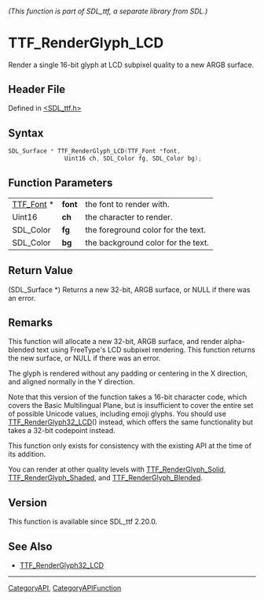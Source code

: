 ###### (This function is part of SDL_ttf, a separate library from SDL.)
# TTF_RenderGlyph_LCD

Render a single 16-bit glyph at LCD subpixel quality to a new ARGB surface.

## Header File

Defined in [<SDL_ttf.h>](https://github.com/libsdl-org/SDL_ttf/blob/SDL2/include/SDL_ttf.h)

## Syntax

```c
SDL_Surface * TTF_RenderGlyph_LCD(TTF_Font *font,
                Uint16 ch, SDL_Color fg, SDL_Color bg);
```

## Function Parameters

|                        |          |                                    |
| ---------------------- | -------- | ---------------------------------- |
| [TTF_Font](TTF_Font) * | **font** | the font to render with.           |
| Uint16                 | **ch**   | the character to render.           |
| SDL_Color              | **fg**   | the foreground color for the text. |
| SDL_Color              | **bg**   | the background color for the text. |

## Return Value

(SDL_Surface *) Returns a new 32-bit, ARGB surface, or NULL if there was an
error.

## Remarks

This function will allocate a new 32-bit, ARGB surface, and render
alpha-blended text using FreeType's LCD subpixel rendering. This function
returns the new surface, or NULL if there was an error.

The glyph is rendered without any padding or centering in the X direction,
and aligned normally in the Y direction.

Note that this version of the function takes a 16-bit character code, which
covers the Basic Multilingual Plane, but is insufficient to cover the
entire set of possible Unicode values, including emoji glyphs. You should
use [TTF_RenderGlyph32_LCD](TTF_RenderGlyph32_LCD)() instead, which offers
the same functionality but takes a 32-bit codepoint instead.

This function only exists for consistency with the existing API at the time
of its addition.

You can render at other quality levels with
[TTF_RenderGlyph_Solid](TTF_RenderGlyph_Solid),
[TTF_RenderGlyph_Shaded](TTF_RenderGlyph_Shaded), and
[TTF_RenderGlyph_Blended](TTF_RenderGlyph_Blended).

## Version

This function is available since SDL_ttf 2.20.0.

## See Also

- [TTF_RenderGlyph32_LCD](TTF_RenderGlyph32_LCD)

----
[CategoryAPI](CategoryAPI), [CategoryAPIFunction](CategoryAPIFunction)

